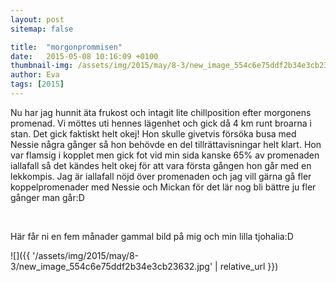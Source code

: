 ```yaml
---
layout: post
sitemap: false

title:  "morgonprommisen"
date:   2015-05-08 10:16:09 +0100
thumbnail-img: /assets/img/2015/may/8-3/new_image_554c6e75ddf2b34e3cb23632.jpg
author: Eva
tags: [2015]
---
```


Nu har jag hunnit äta frukost och intagit lite chillposition efter morgonens promenad. Vi möttes uti hennes lägenhet och gick då 4 km runt broarna i stan. Det gick faktiskt helt okej! Hon skulle givetvis försöka busa med Nessie några gånger så hon behövde en del tillrättavisningar helt klart. Hon var flamsig i kopplet men gick fot vid min sida kanske 65% av promenaden iallafall så det kändes helt okej för att vara första gången hon går med en lekkompis. Jag är iallafall nöjd över promenaden och jag vill gärna gå fler koppelpromenader med Nessie och Mickan för det lär nog bli bättre ju fler gånger man går:D




 




Här får ni en fem månader gammal bild på mig och min lilla tjohalia:D

![]({{ '/assets/img/2015/may/8-3/new_image_554c6e75ddf2b34e3cb23632.jpg'  | relative_url }})

